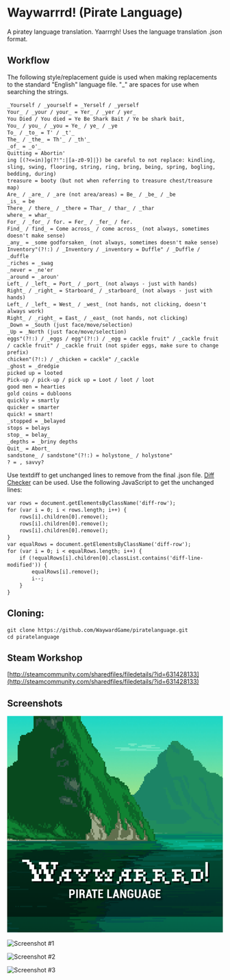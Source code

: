 # Waywarrrd! (Pirate Language)
A piratey language translation. Yaarrrgh! Uses the language translation .json format.

## Workflow
The following style/replacement guide is used when making replacements to the standard "English" language file. "_" are spaces for use when searching the strings.

```
_Yourself / _yourself = _Yerself / _yerself
Your_ / _your / your_ = Yer_ / _yer / yer_
You Died / You died = Ye Be Shark Bait / Ye be shark bait,
You_ / you_ / _you = Ye_ / ye_ / _ye
To_ / _to_ = T' / _t'_
The_ / _the_ = Th'_ / _th'_
_of_ = _o'_
Quitting = Abortin'
ing [(?<=in)]g(?!":|[a-z0-9]|}) be careful to not replace: kindling, sling, swing, flooring, string, ring, bring, being, spring, bogling, bedding, during)
treasure = booty (but not when referring to treasure chest/treasure map)
Are_ / _are_ / _are (not area/areas) = Be_ / _be_ / _be
_is_ = be
There_ / there_ / _there = Thar_ / thar_ / _thar
where_ = whar_
For_ / _for_ / for. = Fer_ / _fer_ / fer.
Find_ / find_ = Come across_ / come across_ (not always, sometimes doesn't make sense)
_any_ = _some godforsaken_ (not always, sometimes doesn't make sense)
Inventory"(?!:) / _Inventory / _inventory = Duffle" / _Duffle / _duffle
_riches = _swag
_never = _ne'er
_around = _aroun'
Left_ / _left_ = Port_ / _port_ (not always - just with hands)
Right_ / _right_ = Starboard_ / _starboard_ (not always - just with hands)
Left_ / _left_ = West_ / _west_ (not hands, not clicking, doesn't always work)
Right_ / _right_ = East_ / _east_ (not hands, not clicking)
_Down = _South (just face/move/selection)
_Up = _North (just face/move/selection)
eggs"(?!:) / _eggs / egg"(?!:) / _egg = cackle fruit" / _cackle fruit / cackle fruit" / _cackle fruit (not spider eggs, make sure to change prefix)
chicken"(?!:) / _chicken = cackle" /_cackle
_ghost = _dredgie
picked up = looted
Pick-up / pick-up / pick up = Loot / loot / loot
good men = hearties
gold coins = dubloons
quickly = smartly
quicker = smarter
quick! = smart!
_stopped = _belayed
stops = belays
stop_ = belay_
_depths = _briny depths
Quit_ = Abort_
sandstone_ / sandstone"(?!:) = holystone_ / holystone"
? = , savvy?
```

Use textdiff to get unchanged lines to remove from the final .json file. [Diff Checker](https://www.diffchecker.com/) can be used. Use the following JavaScript to get the unchanged lines:
```
var rows = document.getElementsByClassName('diff-row');
for (var i = 0; i < rows.length; i++) {
	rows[i].children[0].remove();
	rows[i].children[0].remove();
	rows[i].children[0].remove();
}
var equalRows = document.getElementsByClassName('diff-row');
for (var i = 0; i < equalRows.length; i++) {
	if (!equalRows[i].children[0].classList.contains('diff-line-modified')) {
		equalRows[i].remove();
		i--;
	}
}
```

## Cloning:
```
git clone https://github.com/WaywardGame/piratelanguage.git
cd piratelanguage
```

## Steam Workshop
[http://steamcommunity.com/sharedfiles/filedetails/?id=631428133](http://steamcommunity.com/sharedfiles/filedetails/?id=631428133)

## Screenshots
![Waywarrrd! (Pirate Language)](https://raw.githubusercontent.com/WaywardGame/piratelanguage/master/mod.png "Waywarrrd! (Pirate Language)")

![Screenshot #1](https://steamuserimages-a.akamaihd.net/ugc/939433370341323325/F2FE99BECD28C11DCFCFA3C502F8A5F0418E5B09/ "Screenshot #1")

![Screenshot #2](https://steamuserimages-a.akamaihd.net/ugc/939433370341323504/84626E611E353CAE13C046CD7038D8B1004CB41C/ "Screenshot #2")

![Screenshot #3](https://steamuserimages-a.akamaihd.net/ugc/939433370341323774/E7F8E14BF2C4A983E5CA4D94FBB605A2CE84F3A4/ "Screenshot #3")

